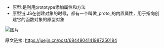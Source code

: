 + 原型:是利用prototype添加属性和方法
+ 原型链:JS在创建对象的时候，都有一个叫做_proto_的内置属性，用于指向创建它的函数对象的原型对象

![图片](https://p1-jj.byteimg.com/tos-cn-i-t2oaga2asx/gold-user-assets/2020/4/27/171b9fd8bc3c5044~tplv-t2oaga2asx-zoom-in-crop-mark:3024:0:0:0.awebp)



原文链接: https://juejin.cn/post/6844904141987250184